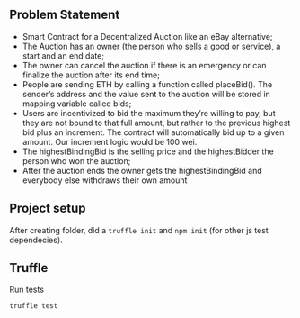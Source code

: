 ## Problem Statement

* Smart Contract for a Decentralized Auction like an eBay alternative;
* The Auction has an owner (the person who sells a good or service), a start and an end
date;
* The owner can cancel the auction if there is an emergency or can finalize the auction
after its end time;
* People are sending ETH by calling a function called placeBid(). The sender’s address
and the value sent to the auction will be stored in mapping variable called bids;
* Users are incentivized to bid the maximum they’re willing to pay, but they are not bound
to that full amount, but rather to the previous highest bid plus an increment. The
contract will automatically bid up to a given amount. Our increment logic would be 100 wei.
* The highestBindingBid is the selling price and the highestBidder the person who won
the auction;
* After the auction ends the owner gets the highestBindingBid and everybody else
withdraws their own amount

## Project setup

After creating folder, did a `truffle init` and `npm init` (for other js test dependecies).

## Truffle

Run tests

```
truffle test
```